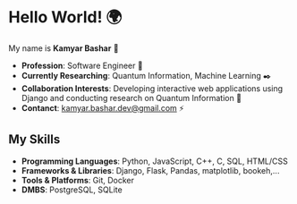# Hello World! 🌍

My name is **Kamyar Bashar** 👋

- **Profession**: Software Engineer 🔧
- **Currently Researching**: Quantum Information, Machine Learning ✒️
- **Collaboration Interests**: Developing interactive web applications using Django and conducting research on Quantum Information 🤝
- **Contanct**: kamyar.bashar.dev@gmail.com ⚡

  
## My Skills

- **Programming Languages**: Python, JavaScript, C++, C, SQL, HTML/CSS
- **Frameworks & Libraries**: Django, Flask, Pandas, matplotlib, bookeh,...
- **Tools & Platforms**: Git, Docker
- **DMBS**: PostgreSQL, SQLite 
